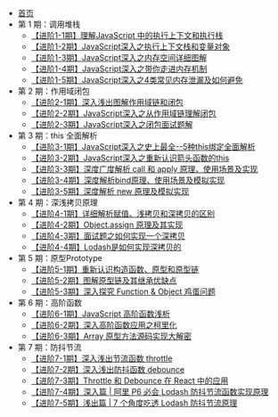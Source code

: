 * [首页]()
* 第 1 期：调用堆栈
  * [【进阶1-1期】理解JavaScript 中的执行上下文和执行栈](/js/stack/executionStack.md)
  * [【进阶1-2期】JavaScript深入之执行上下文栈和变量对象](/js/stack/variableObject.md)
  * [【进阶1-3期】JavaScript深入之内存空间详细图解](/js/stack/memorySpace.md)
  * [【进阶1-4期】JavaScript深入之带你走进内存机制](/js/stack/memoryMechanism.md)
  * [【进阶1-5期】JavaScript深入之4类常见内存泄漏及如何避免](/js/stack/memoryLeak.md)
* 第 2 期：作用域闭包
  * [【进阶2-1期】深入浅出图解作用域链和闭包](/js/scope/scopeChain.md)
  * [【进阶2-2期】JavaScript深入之从作用域链理解闭包](/js/scope/understandingClosures.md)
  * [【进阶2-3期】JavaScript深入之闭包面试题解](/js/scope/closureInterview.md)
* 第 3 期：this 全面解析
  * [【进阶3-1期】JavaScript深入之史上最全--5种this绑定全面解析](/js/this/thisBind.md)
  * [【进阶3-2期】JavaScript深入之重新认识箭头函数的this](/js/this/arrowFunctionThis.md)
  * [【进阶3-3期】深度广度解析 call 和 apply 原理、使用场景及实现](/js/this/callApply.md)
  * [【进阶3-4期】深度解析bind原理、使用场景及模拟实现](/js/this/bindSimulation.md)
  * [【进阶3-5期】深度解析 new 原理及模拟实现](/js/this/newSimulation.md)
* 第 4 期：深浅拷贝原理
  * [【进阶4-1期】详细解析赋值、浅拷贝和深拷贝的区别](/js/clone/cloneIntroduction.md)
  * [【进阶4-2期】Object.assign 原理及其实现](/js/clone/objectAssign.md)
  * [【进阶4-3期】面试题之如何实现一个深拷贝](/js/clone/deepClone.md)
  * [【进阶4-4期】Lodash是如何实现深拷贝的](/js/clone/lodashDeepClone.md)
* 第 5 期：原型Prototype
  * [【进阶5-1期】重新认识构造函数、原型和原型链](/js/prototype/baseProyotype.md)
  * [【进阶5-2期】图解原型链及其继承优缺点](/js/prototype/prototypeInherit.md)
  * [【进阶5-3期】深入探究 Function & Object 鸡蛋问题](/js/prototype/functionObjectResource.md)
* 第 6 期：高阶函数
  * [【进阶6-1期】JavaScript 高阶函数浅析](/js/high/baseHigh.md)
  * [【进阶6-2期】深入高阶函数应用之柯里化](/js/high/currying.md)
  * [【进阶6-3期】Array 原型方法源码实现大解密](/js/high/arraySourceCode.md)
* 第 7 期：防抖节流
  * [【进阶7-1期】深入浅出节流函数 throttle](/js/antiShakeThrottling/throttle.md)
  * [【进阶7-2期】深入浅出防抖函数 debounce](/js/antiShakeThrottling/debounce.md)
  * [【进阶7-3期】Throttle 和 Debounce 在 React 中的应用](/js/antiShakeThrottling/throttleDebounceReact.md)
  * [【进阶7-4期】深入篇 | 阿里 P6 必会 Lodash 防抖节流函数实现原理](/js/antiShakeThrottling/lodashPrinciple.md)
  * [【进阶7-5期】浅出篇 | 7 个角度吃透 Lodash 防抖节流原理](/js/antiShakeThrottling/lodashThrottleDebounce.md)